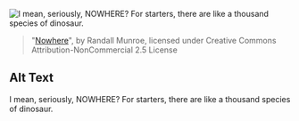 ![I mean, seriously, NOWHERE? For starters, there are like a thousand species of dinosaur.](https://imgs.xkcd.com/comics/nowhere.png)
> "[Nowhere](https://xkcd.com/650/)", by Randall Munroe, licensed under Creative Commons Attribution-NonCommercial 2.5 License

## Alt Text
I mean, seriously, NOWHERE? For starters, there are like a thousand species of dinosaur.
